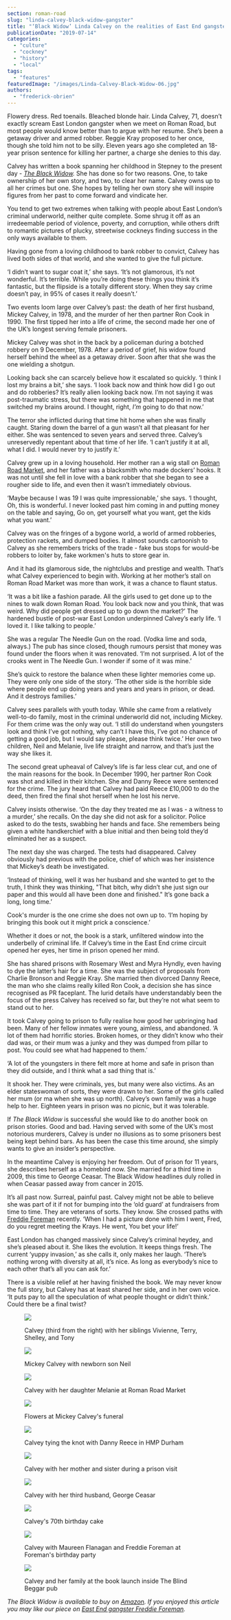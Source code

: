 ```yaml
---
section: roman-road
slug: "linda-calvey-black-widow-gangster"
title: "‘Black Widow’ Linda Calvey on the realities of East End gangster life"
publicationDate: "2019-07-14"
categories: 
  - "culture"
  - "cockney"
  - "history"
  - "local"
tags: 
  - "features"
featuredImage: "/images/Linda-Calvey-Black-Widow-06.jpg"
authors: 
  - "frederick-obrien"
---
```


Flowery dress. Red toenails. Bleached blonde hair. Linda Calvey, 71, doesn’t exactly scream East London gangster when we meet on Roman Road, but most people would know better than to argue with her resume. She’s been a getaway driver and armed robber. Reggie Kray proposed to her once, though she told him not to be silly. Eleven years ago she completed an 18-year prison sentence for killing her partner, a charge she denies to this day.

Calvey has written a book spanning her childhood in Stepney to the present day - _[The Black Widow](https://www.amazon.co.uk/Black-Widow-true-crime-memoir/dp/1912624591/)._ She has done so for two reasons. One, to take ownership of her own story, and two, to clear her name. Calvey owns up to all her crimes but one. She hopes by telling her own story she will inspire figures from her past to come forward and vindicate her. 

You tend to get two extremes when talking with people about East London’s criminal underworld, neither quite complete. Some shrug it off as an irredeemable period of violence, poverty, and corruption, while others drift to romantic pictures of plucky, streetwise cockneys finding success in the only ways available to them. 

Having gone from a loving childhood to bank robber to convict, Calvey has lived both sides of that world, and she wanted to give the full picture.

‘I didn’t want to sugar coat it,’ she says. ‘It’s not glamorous, it’s not wonderful. It’s terrible. While you’re doing these things you think it’s fantastic, but the flipside is a totally different story. When they say crime doesn’t pay, in 95% of cases it really doesn’t.’

Two events loom large over Calvey’s past: the death of her first husband, Mickey Calvey, in 1978, and the murder of her then partner Ron Cook in 1990. The first tipped her into a life of crime, the second made her one of the UK’s longest serving female prisoners.

Mickey Calvey was shot in the back by a policeman during a botched robbery on 9 December, 1978. After a period of grief, his widow found herself behind the wheel as a getaway driver. Soon after that she was the one wielding a shotgun.

Looking back she can scarcely believe how it escalated so quickly. ‘I think I lost my brains a bit,’ she says. ‘I look back now and think how did I go out and do robberies? It’s really alien looking back now. I’m not saying it was post-traumatic stress, but there was something that happened in me that switched my brains around. I thought, right, _I’m_ going to do that now.’ 

The terror she inflicted during that time hit home when she was finally caught. Staring down the barrel of a gun wasn’t all that pleasant for her either. She was sentenced to seven years and served three. Calvey’s unreservedly repentant about that time of her life. ‘I can’t justify it at all, what I did. I would never try to justify it.’

Calvey grew up in a loving household. Her mother ran a wig stall on [Roman Road Market](https://romanroadlondon.com/market/), and her father was a blacksmith who made dockers’ hooks. It was not until she fell in love with a bank robber that she began to see a rougher side to life, and even then it wasn’t immediately obvious. 

‘Maybe because I was 19 I was quite impressionable,’ she says. ‘I thought, Oh, this is wonderful. I never looked past him coming in and putting money on the table and saying, Go on, get yourself what you want, get the kids what you want.’

Calvey was on the fringes of a bygone world, a world of armed robberies, protection rackets, and dumped bodies. It almost sounds cartoonish to Calvey as she remembers tricks of the trade - fake bus stops for would-be robbers to loiter by, fake workmen's huts to store gear in.

And it had its glamorous side, the nightclubs and prestige and wealth. That’s what Calvey experienced to begin with. Working at her mother’s stall on Roman Road Market was more than work, it was a chance to flaunt status.

‘It was a bit like a fashion parade. All the girls used to get done up to the nines to walk down Roman Road. You look back now and you think, that was weird. Why did people get dressed up to go down the market?’ The hardened bustle of post-war East London underpinned Calvey’s early life. ‘I loved it. I like talking to people.’

She was a regular The Needle Gun on the road. (Vodka lime and soda, always.) The pub has since closed, though rumours persist that money was found under the floors when it was renovated. ‘I’m not surprised. A lot of the crooks went in The Needle Gun. I wonder if some of it was mine.’ 

She’s quick to restore the balance when these lighter memories come up. They were only one side of the story. ‘The other side is the horrible side where people end up doing years and years and years in prison, or dead. And it destroys families.’ 

Calvey sees parallels with youth today. While she came from a relatively well-to-do family, most in the criminal underworld did not, including Mickey. For them crime was the only way out. ‘I still do understand when youngsters look and think I’ve got nothing, why can’t I have this, I’ve got no chance of getting a good job, but I would say please, please think twice.’ Her own two children, Neil and Melanie, live life straight and narrow, and that’s just the way she likes it.

The second great upheaval of Calvey’s life is far less clear cut, and one of the main reasons for the book. In December 1990, her partner Ron Cook was shot and killed in their kitchen. She and Danny Reece were sentenced for the crime. The jury heard that Calvey had paid Reece £10,000 to do the deed, then fired the final shot herself when he lost his nerve.

Calvey insists otherwise. ‘On the day they treated me as I was - a witness to a murder,’ she recalls. On the day she did not ask for a solicitor. Police asked to do the tests, swabbing her hands and face. She remembers being given a white handkerchief with a blue initial and then being told they’d eliminated her as a suspect.

The next day she was charged. The tests had disappeared. Calvey obviously had previous with the police, chief of which was her insistence that Mickey’s death be investigated.

‘Instead of thinking, well it was her husband and she wanted to get to the truth, I think they was thinking, "That bitch, why didn’t she just sign our paper and this would all have been done and finished." It’s gone back a long, long time.’

Cook's murder is the one crime she does not own up to. ‘I’m hoping by bringing this book out it might prick a conscience.’

Whether it does or not, the book is a stark, unfiltered window into the underbelly of criminal life. If Calvey’s time in the East End crime circuit opened her eyes, her time in prison opened her mind. 

She has shared prisons with Rosemary West and Myra Hyndly, even having to dye the latter’s hair for a time. She was the subject of proposals from Charlie Bronson and Reggie Kray. She married then divorced Danny Reece, the man who she claims really killed Ron Cook, a decision she has since recognised as PR faceplant. The lurid details have understandably been the focus of the press Calvey has received so far, but they’re not what seem to stand out to her. 

It took Calvey going to prison to fully realise how good her upbringing had been. Many of her fellow inmates were young, aimless, and abandoned. ‘A lot of them had horrific stories. Broken homes, or they didn’t know who their dad was, or their mum was a junky and they was dumped from pillar to post. You could see what had happened to them.’ 

‘A lot of the youngsters in there felt more at home and safe in prison than they did outside, and I think what a sad thing that is.’

It shook her. They were criminals, yes, but many were also victims. As an elder stateswoman of sorts, they were drawn to her. Some of the girls called her mum (or ma when she was up north). Calvey’s own family was a huge help to her. Eighteen years in prison was no picnic, but it was tolerable. 

If _The Black Widow_ is successful she would like to do another book on prison stories. Good and bad. Having served with some of the UK’s most notorious murderers, Calvey is under no illusions as to some prisoners best being kept behind bars. As has been the case this time around, she simply wants to give an insider’s perspective.

In the meantime Calvey is enjoying her freedom. Out of prison for 11 years, she describes herself as a homebird now. She married for a third time in 2009, this time to George Ceasar. The Black Widow headlines duly rolled in when Ceasar passed away from cancer in 2015.

It’s all past now. Surreal, painful past. Calvey might not be able to believe she was part of it if not for bumping into the ‘old guard’ at fundraisers from time to time. They are veterans of sorts. They know. She crossed paths with [Freddie Foreman](https://romanroadlondon.com/freddie-foreman-east-end-gangster-interview/) recently. ‘When I had a picture done with him I went, Fred, do you regret meeting the Krays. He went, You bet your life!’

East London has changed massively since Calvey’s criminal heydey, and she’s pleased about it. She likes the evolution. It keeps things fresh. The current ‘yuppy invasion,’ as she calls it, only makes her laugh. ‘There’s nothing wrong with diversity at all, it’s nice. As long as everybody’s nice to each other that’s all you can ask for.’

There is a visible relief at her having finished the book. We may never know the full story, but Calvey has at least shared her side, and in her own voice. ‘It puts pay to all the speculation of what people thought or didn’t think.’ Could there be a final twist?

<figure>

![](/images/linda-calvey-black-widow-1-1-1024x713.jpg)

<figcaption>

Calvey (third from the right) with her siblings Vivienne, Terry, Shelley, and Tony

</figcaption>

</figure>

<figure>

![](/images/linda-calvey-black-widow-2-1024x1008.jpg)

<figcaption>

Mickey Calvey with newborn son Neil

</figcaption>

</figure>

<figure>

![](/images/linda-calvey-black-widow-3-1024x1436.jpg)

<figcaption>

Calvey with her daughter Melanie at Roman Road Market

</figcaption>

</figure>

<figure>

![](/images/linda-calvey-black-widow-4-1024x679.jpg)

<figcaption>

Flowers at Mickey Calvey's funeral

</figcaption>

</figure>

<figure>

![](/images/linda-calvey-black-widow-5.jpg)

<figcaption>

Calvey tying the knot with Danny Reece in HMP Durham

</figcaption>

</figure>

<figure>

![](/images/linda-calvey-black-widow-6-1024x698.jpg)

<figcaption>

Calvey with her mother and sister during a prison visit

</figcaption>

</figure>

<figure>

![](/images/linda-calvey-black-widow-7-1024x732.jpg)

<figcaption>

Calvey with her third husband, George Ceasar

</figcaption>

</figure>

<figure>

![](/images/linda-calvey-black-widow-8-1024x1435.jpg)

<figcaption>

Calvey's 70th birthday cake

</figcaption>

</figure>

<figure>

![](/images/linda-calvey-black-widow-9-1024x786.jpg)

<figcaption>

Calvey with Maureen Flanagan and Freddie Foreman at Foreman's birthday party

</figcaption>

</figure>

<figure>

![](/images/Linda-Calvey-Black-Widow-10-1024x683.jpg)

<figcaption>

Calvey and her family at the book launch inside The Blind Beggar pub

</figcaption>

</figure>

_The Black Widow is available to buy on [Amazon](https://www.amazon.co.uk/Black-Widow-true-crime-memoir/dp/1912624591/)._ _If you enjoyed this article you may like our piece on [East End gangster Freddie Foreman](https://romanroadlondon.com/freddie-foreman-east-end-gangster-interview/)._
